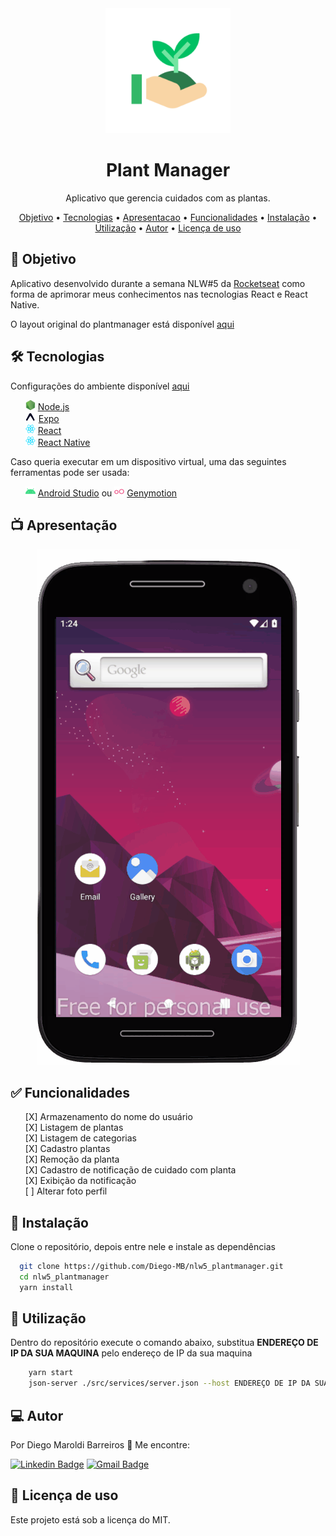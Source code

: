 
<div align="center"><img src="./doc-readme/icon.png" width="200" alt="Logo do Aplicativo">
</div>
<h1 align="center">Plant Manager</h1>
<p align="center">Aplicativo que gerencia cuidados com as plantas.</p>

<p align="center">
 <a href="#objetivo">Objetivo</a> •
 <a href="#tecnologias">Tecnologias</a> •
 <a href="#apresentacao">Apresentacao</a> •
 <a href="#funcionalidades">Funcionalidades</a> • 
 <a href="#instalacao">Instalação</a> •
 <a href="#utilizacao">Utilização</a> •
 <a href="#autor">Autor</a> •  
 <a href="#licenca">Licença de uso</a>
</p>

<h2 id="objetivo">🎯 Objetivo</h2>
<p>Aplicativo desenvolvido durante a semana NLW#5 da <a href="https://rocketseat.com.br/">Rocketseat</a> como forma de aprimorar meus conhecimentos nas tecnologias React e React Native.</p>
<p>O layout original do plantmanager está disponível <a href="https://www.figma.com/file/IhQRtrOZdu3TrvkPYREzOy/PlantManager/duplicate?node-id=0%3A1">aqui</a></p>

<h2 id="tecnologias">🛠 Tecnologias</h2>

<p>Configurações do ambiente disponível <a href="https://www.notion.so/Configura-es-do-ambiente-79e0e4c3e992462a9b11f2745b0f2785">aqui</a></p>

<ul style="list-style-type:none">
  <li>
    <img src="./doc-readme/nodejs-16x16.png">
    <a href="https://nodejs.org/en/">Node.js</a>
  </li>
  <li>
    <img src="./doc-readme/expo-16x16.png">
    <a href="https://expo.io/">Expo</a>
  </li>
  <li>
    <img src="./doc-readme/react-16x16.png">
    <a href="https://reactjs.org/">React</a>
  </li>
  <li>
    <img src="./doc-readme/react-16x16.png">
    <a href="https://reactnative.dev/">React Native</a>
  </li>
</ul>

<p>Caso queria executar em um dispositivo virtual, uma das seguintes ferramentas pode ser usada:</p>
<ul style="list-style-type:none">
  <li>
    <img src="./doc-readme/androidStudio-16x16.png">
    <a href="https://developer.android.com/studio">Android Studio</a>
    ou
    <img src="./doc-readme/genymotion-16x16.png">
    <a href="https://www.genymotion.com/">Genymotion</a>
  </li>
</ul>

<h2 id="apresentacao">📺 Apresentação</h2>

<div align="center"><img src="./doc-readme/mockup-app.gif"></div>

<h2 id="funcionalidades">✅ Funcionalidades</h2>

<ul style="list-style-type:none">
  <li>[X] Armazenamento do nome do usuário</li>
  <li>[X] Listagem de plantas</li>
  <li>[X] Listagem de categorias</li>
  <li>[X] Cadastro plantas</li>
  <li>[X] Remoção da planta</li>
  <li>[X] Cadastro de notificação de cuidado com planta</li>
  <li>[X] Exibição da notificação</li>
  <li>[ ] Alterar foto perfil</li>
</ul>

<h2 id="instalacao">🏃 Instalação</h2>

Clone o repositório, depois entre nele e instale as dependências 
```Bash 
  git clone https://github.com/Diego-MB/nlw5_plantmanager.git
  cd nlw5_plantmanager
  yarn install 
```

<h2 id="utilizacao">👷 Utilização</h2>

Dentro do repositório execute o comando abaixo, substitua **ENDEREÇO DE IP DA SUA MAQUINA** pelo endereço de IP da sua maquina
```Bash 
    yarn start
    json-server ./src/services/server.json --host ENDEREÇO DE IP DA SUA MAQUINA --port 3333
```
<h2 id="autor">💻 Autor</h2>
<p>Por Diego Maroldi Barreiros 🏡 Me encontre:</p>

[![Linkedin Badge](https://img.shields.io/badge/-diegomb-blue?style=flat-square&logo=Linkedin&logoColor=white&link=#)](https://www.linkedin.com/in/diego-m-6a1b90a6/)
[![Gmail Badge](https://img.shields.io/badge/-diegomaroldi@gmail.com-c14438?style=flat-square&logo=Gmail&logoColor=white&link=mailto:diegomaroldi@gmail.com)](mailto:diegomaroldi@gmail.com)

<h2 id="licenca">📝 Licença de uso</h2>
<p>Este projeto está sob a licença do MIT.</p>
